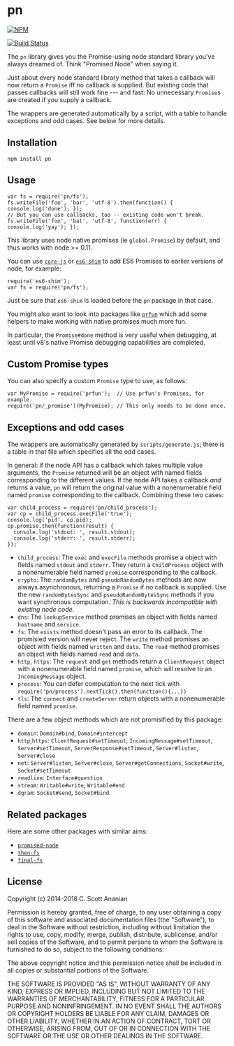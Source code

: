 # pn
[![NPM][NPM1]][NPM2]

[![Build Status][1]][2]

The `pn` library gives you the Promise-using node standard library
you've always dreamed of.  Think "Promised Node" when saying it.

Just about every node standard library method that takes a callback will now
return a `Promise` iff no callback is supplied.  But existing code
that passes callbacks will still work fine --- and fast:  No unnecessary
`Promise`s are created if you supply a callback.

The wrappers are generated automatically by a script, with a table to
handle exceptions and odd cases.  See below for more details.

## Installation
```
npm install pn
```
## Usage
```
var fs = require('pn/fs');
fs.writeFile('foo', 'bar', 'utf-8').then(function() { console.log('done'); });
// But you can use callbacks, too -- existing code won't break.
fs.writeFile('foo', 'bat', 'utf-8', function(err) { console.log('yay'); });
```

This library uses node native promises (ie `global.Promise`) by
default, and thus works with node >= 0.11.

You can use [`core-js`](https://www.npmjs.org/package/core-js) or
[`es6-shim`](https://www.npmjs.org/package/es6-shim)
to add ES6 Promises to earlier versions of node, for example:
```
require('es6-shim');
var fs = require('pn/fs');
```
Just be sure that `es6-shim` is loaded before the `pn` package in that
case.

You might also want to look into packages like
[`prfun`](https://www.npmjs.org/package/prfun)
which add some helpers to make working with native promises much more
fun.

In particular, the `Promise#done` method is very useful when
debugging, at least until v8's native Promise debugging
capabilities are completed.

## Custom Promise types

You can also specify a custom `Promise` type to use, as follows:
```
var MyPromise = require('prfun');  // Use prfun's Promises, for example.
require('pn/_promise')(MyPromise); // This only needs to be done once.
```

## Exceptions and odd cases

The wrappers are automatically generated by `scripts/generate.js`;
there is a table in that file which specifies all the odd cases.

In general: if the node API has a callback which takes multiple
value arguments, the `Promise` returned will be an object with
named fields corresponding to the different values. If the node
API takes a callback *and* returns a value, `pn` will return
the original value with a nonenumerable field named `promise`
corresponding to the callback.  Combining these two cases:
```
var child_process = require('pn/child_process');
var cp = child_process.execFile('true');
console.log('pid', cp.pid);
cp.promise.then(function(result) {
  console.log('stdout: ', result.stdout);
  console.log('stderr: ', result.stderr);
});
```

* `child_process`: The `exec` and `execFile` methods promise a object
  with fields named `stdout` and `stderr`.  They return a `ChildProcess`
  object with a nonenumerable field named `promise` corresponding to the
  callback.
* `crypto`: The `randomBytes` and `pseudoRandomBytes` methods are
  now always asynchronous, returning a `Promise` if no callback
  is supplied.  Use the new `randomBytesSync` and `pseudoRandomBytesSync`
  methods if you want synchronous computation.  *This is backwards
  incompatible with existing node code.*
* `dns`: The `lookupService` method promises an object with
  fields named `hostname` and `service`.
* `fs`: The `exists` method doesn't pass an error to its callback.
  The promisied version will never reject.  The `write` method promises
  an object with fields named `written` and `data`.  The `read` method
  promises an object with fields named `read` and `data`.
* `http`, `https`: The `request` and `get` methods return a `ClientRequest`
  object with a nonenumerable field named `promise`, which will
  resolve to an `IncomingMessage` object.
* `process`: You can defer computation to the next tick with
  `require('pn/process').nextTick().then(function(){...})`
* `tls`: The `connect` and `createServer` return objects with a
  nonenumerable field named `promise`.

There are a few object methods which are not promisified by this
package:
* `domain`: `Domain#bind`, `Domain#intercept`
* `http`,`https`: `ClientRequest#setTimeout`, `IncomingMessage#setTimeout`,
  `Server#setTimeout`, `ServerResponse#setTimeout`, `Server#listen`,
  `Server#close`
* `net`: `Server#listen`, `Server#close`, `Server#getConnections`,
  `Socket#write`, `Socket#setTimeout`
* `readline`: `Interface#question`
* `stream`: `Writable#write`, `Writable#end`
* `dgram`: `Socket#send`, `Socket#bind`.

## Related packages

Here are some other packages with similar aims:
* [`promised-node`](https://www.npmjs.org/package/promised-node)
* [`then-fs`](https://www.npmjs.org/package/then-fs)
* [`final-fs`](https://www.npmjs.org/package/final-fs)

## License

Copyright (c) 2014-2018 C. Scott Ananian

Permission is hereby granted, free of charge, to any user obtaining a copy
of this software and associated documentation files (the "Software"), to deal
in the Software without restriction, including without limitation the rights
to use, copy, modify, merge, publish, distribute, sublicense, and/or sell
copies of the Software, and to permit persons to whom the Software is
furnished to do so, subject to the following conditions:

The above copyright notice and this permission notice shall be included in
all copies or substantial portions of the Software.

THE SOFTWARE IS PROVIDED "AS IS", WITHOUT WARRANTY OF ANY KIND, EXPRESS OR
IMPLIED, INCLUDING BUT NOT LIMITED TO THE WARRANTIES OF MERCHANTABILITY,
FITNESS FOR A PARTICULAR PURPOSE AND NONINFRINGEMENT. IN NO EVENT SHALL THE
AUTHORS OR COPYRIGHT HOLDERS BE LIABLE FOR ANY CLAIM, DAMAGES OR OTHER
LIABILITY, WHETHER IN AN ACTION OF CONTRACT, TORT OR OTHERWISE, ARISING FROM,
OUT OF OR IN CONNECTION WITH THE SOFTWARE OR THE USE OR OTHER DEALINGS IN
THE SOFTWARE.

[NPM1]: https://nodei.co/npm/pn.png
[NPM2]: https://nodei.co/npm/pn/

[1]: https://travis-ci.org/cscott/node-pn.svg
[2]: https://travis-ci.org/cscott/node-pn
